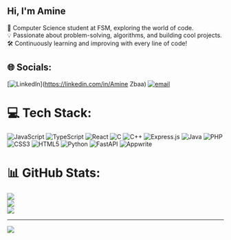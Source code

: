 ## Hi, I'm Amine

🚀 Computer Science student at FSM, exploring the world of code.<br/>
💡 Passionate about problem-solving, algorithms, and building cool projects.<br/>
🛠️ Continuously learning and improving with every line of code!<br/>



## 🌐 Socials:
[![LinkedIn](https://img.shields.io/badge/LinkedIn-%230077B5.svg?logo=linkedin&logoColor=white)](https://linkedin.com/in/Amine Zbaa) [![email](https://img.shields.io/badge/Email-D14836?logo=gmail&logoColor=white)](mailto:aminezobaa986@gmail.com) 

# 💻 Tech Stack:
![JavaScript](https://img.shields.io/badge/javascript-%23323330.svg?style=for-the-badge&logo=javascript&logoColor=%23F7DF1E) ![TypeScript](https://img.shields.io/badge/typescript-%23007ACC.svg?style=for-the-badge&logo=typescript&logoColor=white) ![React](https://img.shields.io/badge/react-%2320232a.svg?style=for-the-badge&logo=react&logoColor=%2361DAFB) ![C](https://img.shields.io/badge/c-%2300599C.svg?style=for-the-badge&logo=c&logoColor=white) ![C++](https://img.shields.io/badge/c++-%2300599C.svg?style=for-the-badge&logo=c%2B%2B&logoColor=white) ![Express.js](https://img.shields.io/badge/express.js-%23404d59.svg?style=for-the-badge&logo=express&logoColor=%2361DAFB) ![Java](https://img.shields.io/badge/java-%23ED8B00.svg?style=for-the-badge&logo=openjdk&logoColor=white) ![PHP](https://img.shields.io/badge/php-%23777BB4.svg?style=for-the-badge&logo=php&logoColor=white) ![CSS3](https://img.shields.io/badge/css3-%231572B6.svg?style=for-the-badge&logo=css3&logoColor=white) ![HTML5](https://img.shields.io/badge/html5-%23E34F26.svg?style=for-the-badge&logo=html5&logoColor=white) ![Python](https://img.shields.io/badge/python-3670A0?style=for-the-badge&logo=python&logoColor=ffdd54) ![FastAPI](https://img.shields.io/badge/FastAPI-005571?style=for-the-badge&logo=fastapi) ![Appwrite](https://img.shields.io/badge/Appwrite-%23FD366E.svg?style=for-the-badge&logo=appwrite&logoColor=white)
# 📊 GitHub Stats:
![](https://github-readme-stats.vercel.app/api?username=zamine-dots&theme=dark&hide_border=false&include_all_commits=false&count_private=false)<br/>
![](https://nirzak-streak-stats.vercel.app/?user=zamine-dots&theme=dark&hide_border=false)<br/>
![](https://github-readme-stats.vercel.app/api/top-langs/?username=zamine-dots&theme=dark&hide_border=false&include_all_commits=false&count_private=false&layout=compact)

---
[![](https://visitcount.itsvg.in/api?id=zamine-dots&icon=0&color=0)](https://visitcount.itsvg.in)

<!-- Proudly created with GPRM ( https://gprm.itsvg.in ) -->
